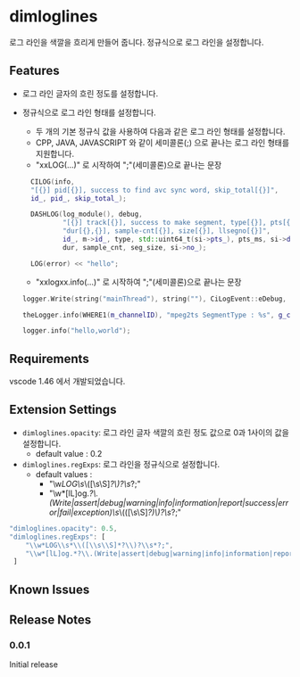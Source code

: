 # dimloglines

로그 라인을 색깔을 흐리게 만들어 줍니다.
정규식으로 로그 라인을 설정합니다.

## Features

* 로그 라인 글자의 흐린 정도를 설정합니다.
* 정규식으로 로그 라인 형태를 설정합니다.
	* 두 개의 기본 정규식 값을 사용하여 다음과 같은 로그 라인 형태를 설정합니다.
    * CPP, JAVA, JAVASCRIPT 와 같이 세미콜론(;) 으로 끝나는 로그 라인 형태를 지원합니다.
    * "xxLOG(...)" 로 시작하여 ";"(세미콜론)으로 끝나는 문장

    ```cpp
      CILOG(info,
      "[{}] pid[{}], success to find avc sync word, skip_total[{}]",
      id_, pid_, skip_total_);

      DASHLOG(log_module(), debug,
              "[{}] track[{}], success to make segment, type[{}], pts[{},{}], "
              "dur[{},{}], sample-cnt[{}], size[{}], llsegno[{}]",
              id_, m->id_, type, std::uint64_t(si->pts_), pts_ms, si->duration_,
              dur, sample_cnt, seg_size, si->no_);

      LOG(error) << "hello";
    ```

    * "xxlogxx.info(...)" 로 시작하여 ";"(세미콜론)으로 끝나는 문장
    ```cpp
    logger.Write(string("mainThread"), string(""), CiLogEvent::eDebug, string("test"));

    theLogger.info(WHERE1(m_channelID), "mpeg2ts SegmentType : %s", g_cfg->GetMpeg2tsSegmentType().c_str());

    logger.info("hello,world");
    ```

## Requirements

vscode 1.46 에서 개발되었습니다.

## Extension Settings

* `dimloglines.opacity`: 로그 라인 글자 색깔의 흐린 정도 값으로 0과 1사이의 값을 설정합니다.
	* default value : 0.2
* `dimloglines.regExps`: 로그 라인을 정규식으로 설정합니다.
	* default values :
		* "\\w*LOG\\s*\\([\\s\\S]*?\\)?\\s*?;"
		* "\\w*[lL]og.*?\\.(Write|assert|debug|warning|info|information|report|success|error|fail|exception)\\s*\\(([\\s\\S]*?)\\)?\\s*?;"

``` javascript
"dimloglines.opacity": 0.5,
"dimloglines.regExps": [
	"\\w*LOG\\s*\\([\\s\\S]*?\\)?\\s*?;",
	"\\w*[lL]og.*?\\.(Write|assert|debug|warning|info|information|report|success|error|fail|exception)\\s*\\(([\\s\\S]*?)\\)?\\s*?;"
 ]
```

## Known Issues


## Release Notes

### 0.0.1

Initial release
